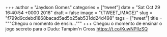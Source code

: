 
+++
author = "Jaydson Gomes"
categories = ["tweet"]
date = "Sat Oct 29 16:40:54 +0000 2016"
draft = false
image = "{TWEET_IMAGE}"
slug = "f799d9cdebd1868bacad5ad5b25ab531dd24d498"
tags = ["tweet"]
title = """Chegou o momento de ensin..."""
+++
Chegou o momento de ensinar o jogo secreto para o Dudu: Tampim'n Cross https://t.co/KuwNPIIzSQ
